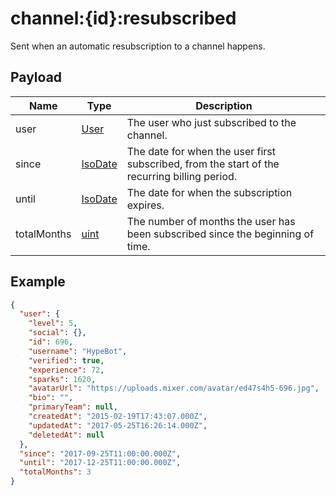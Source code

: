 # channel:{id}:resubscribed

Sent when an automatic resubscription to a channel happens.

## Payload
|Name|Type|Description|
|----|----|-----------|
|user|[User](REST_LINK/User)|The user who just subscribed to the channel.|
|since|[IsoDate](REST_LINK/IsoDate)|The date for when the user first subscribed, from the start of the recurring billing period.|
|until|[IsoDate](REST_LINK/IsoDate)|The date for when the subscription expires.|
|totalMonths|[uint](REST_LINK/uint)|The number of months the user has been subscribed since the beginning of time.|

## Example
```json
{
  "user": {
    "level": 5,
    "social": {},
    "id": 696,
    "username": "HypeBot",
    "verified": true,
    "experience": 72,
    "sparks": 1620,
    "avatarUrl": "https://uploads.mixer.com/avatar/ed47s4h5-696.jpg",
    "bio": "",
    "primaryTeam": null,
    "createdAt": "2015-02-19T17:43:07.000Z",
    "updatedAt": "2017-05-25T16:26:14.000Z",
    "deletedAt": null
  },
  "since": "2017-09-25T11:00:00.000Z",
  "until": "2017-12-25T11:00:00.000Z",
  "totalMonths": 3
}
```
